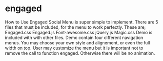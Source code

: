 engaged
=======

How to Use
Engaged Social Menu is super simple to implement. There are 5 files that must be included, for the menu to work perfectly. These are;
Engaged.css
Engaged.js
Font-awesome.css
jQuery.js
Magic.css
Demo is included with with other files.
Demo contain four different navigation menus. You may choose your own style and alignement, or even the full width on top. User may customize the menu but it is important not to remove the call to function engaged. Otherwise there will be no animation.
